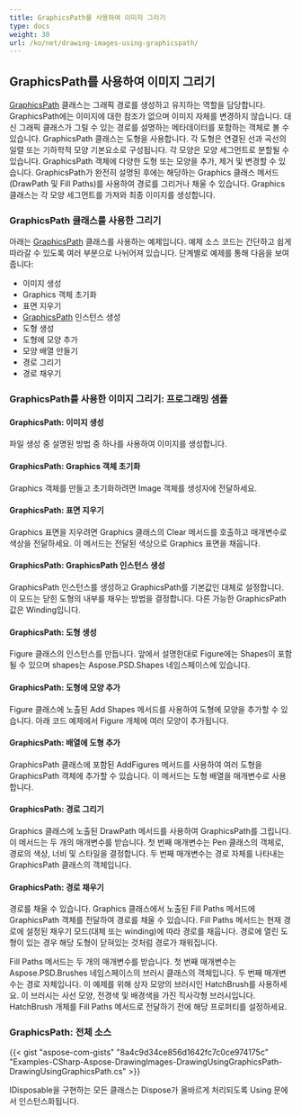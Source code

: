 ```yaml
---
title: GraphicsPath를 사용하여 이미지 그리기
type: docs
weight: 30
url: /ko/net/drawing-images-using-graphicspath/
---
```


## **GraphicsPath를 사용하여 이미지 그리기**
[GraphicsPath](https://reference.aspose.com/psd/net/aspose.psd/graphicspath) 클래스는 그래픽 경로를 생성하고 유지하는 역할을 담당합니다. GraphicsPath에는 이미지에 대한 참조가 없으며 이미지 자체를 변경하지 않습니다. 대신 그래픽 클래스가 그릴 수 있는 경로를 설명하는 메타데이터를 포함하는 객체로 볼 수 있습니다. GraphicsPath 클래스는 도형을 사용합니다. 각 도형은 연결된 선과 곡선의 일렬 또는 기하학적 모양 기본요소로 구성됩니다. 각 모양은 모양 세그먼트로 분할될 수 있습니다. GraphicsPath 객체에 다양한 도형 또는 모양을 추가, 제거 및 변경할 수 있습니다. GraphicsPath가 완전히 설명된 후에는 해당하는 Graphics 클래스 메서드(DrawPath 및 Fill Paths)를 사용하여 경로를 그리거나 채울 수 있습니다. Graphics 클래스는 각 모양 세그먼트를 가져와 최종 이미지를 생성합니다.
### **GraphicsPath 클래스를 사용한 그리기**
아래는 [GraphicsPath](https://reference.aspose.com/psd/net/aspose.psd/graphicspath) 클래스를 사용하는 예제입니다. 예제 소스 코드는 간단하고 쉽게 따라갈 수 있도록 여러 부분으로 나뉘어져 있습니다. 단계별로 예제를 통해 다음을 보여줍니다:

- 이미지 생성
- Graphics 객체 초기화
- 표면 지우기
- [GraphicsPath](https://reference.aspose.com/psd/net/aspose.psd/graphicspath) 인스턴스 생성
- 도형 생성
- 도형에 모양 추가
- 모양 배열 만들기
- 경로 그리기
- 경로 채우기


### **GraphicsPath를 사용한 이미지 그리기: 프로그래밍 샘플**
#### **GraphicsPath: 이미지 생성**
파일 생성 중 설명된 방법 중 하나를 사용하여 이미지를 생성합니다.
#### **GraphicsPath: Graphics 객체 초기화**
Graphics 객체를 만들고 초기화하려면 Image 객체를 생성자에 전달하세요.
#### **GraphicsPath: 표면 지우기**
Graphics 표면을 지우려면 Graphics 클래스의 Clear 메서드를 호출하고 매개변수로 색상을 전달하세요. 이 메서드는 전달된 색상으로 Graphics 표면을 채웁니다.
#### **GraphicsPath: GraphicsPath 인스턴스 생성**
GraphicsPath 인스턴스를 생성하고 GraphicsPath를 기본값인 대체로 설정합니다. 이 모드는 닫힌 도형의 내부를 채우는 방법을 결정합니다. 다른 가능한 GraphicsPath 값은 Winding입니다.
#### **GraphicsPath: 도형 생성**
Figure 클래스의 인스턴스를 만듭니다. 앞에서 설명한대로 Figure에는 Shapes이 포함될 수 있으며 shapes는 Aspose.PSD.Shapes 네임스페이스에 있습니다.
#### **GraphicsPath: 도형에 모양 추가**
Figure 클래스에 노출된 Add Shapes 메서드를 사용하여 도형에 모양을 추가할 수 있습니다. 아래 코드 예제에서 Figure 개체에 여러 모양이 추가됩니다.
#### **GraphicsPath: 배열에 도형 추가**
GraphicsPath 클래스에 포함된 AddFigures 메서드를 사용하여 여러 도형을 GraphicsPath 객체에 추가할 수 있습니다. 이 메서드는 도형 배열을 매개변수로 사용합니다.
#### **GraphicsPath: 경로 그리기**
Graphics 클래스에 노출된 DrawPath 메서드를 사용하여 GraphicsPath를 그립니다. 이 메서드는 두 개의 매개변수를 받습니다. 첫 번째 매개변수는 Pen 클래스의 객체로, 경로의 색상, 너비 및 스타일을 결정합니다. 두 번째 매개변수는 경로 자체를 나타내는 GraphicsPath 클래스의 객체입니다.
#### **GraphicsPath: 경로 채우기**


경로를 채울 수 있습니다. Graphics 클래스에서 노출된 Fill Paths 메서드에 GraphicsPath 객체를 전달하여 경로를 채울 수 있습니다. Fill Paths 메서드는 현재 경로에 설정된 채우기 모드(대체 또는 winding)에 따라 경로를 채웁니다. 경로에 열린 도형이 있는 경우 해당 도형이 닫혀있는 것처럼 경로가 채워집니다.

Fill Paths 메서드는 두 개의 매개변수를 받습니다. 첫 번째 매개변수는 Aspose.PSD.Brushes 네임스페이스의 브러시 클래스의 객체입니다. 두 번째 매개변수는 경로 자체입니다. 이 예제를 위해 상자 모양의 브러시인 HatchBrush를 사용하세요. 이 브러시는 사선 모양, 전경색 및 배경색을 가진 직사각형 브러시입니다. HatchBrush 개체를 Fill Paths 메서드로 전달하기 전에 해당 프로퍼티를 설정하세요.
### **GraphicsPath: 전체 소스**
{{< gist "aspose-com-gists" "8a4c9d34ce856d1642fc7c0ce974175c" "Examples-CSharp-Aspose-DrawingImages-DrawingUsingGraphicsPath-DrawingUsingGraphicsPath.cs" >}}



IDisposable을 구현하는 모든 클래스는 Dispose가 올바르게 처리되도록 Using 문에서 인스턴스화됩니다.
